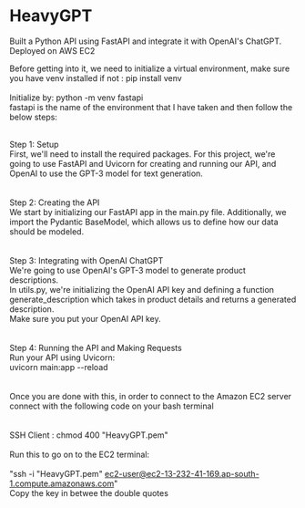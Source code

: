 # HeavyGPT
Built a Python API using FastAPI and integrate it with OpenAI's ChatGPT. Deployed on AWS EC2


Before getting into it, we need to initialize a virtual environment, make sure you have venv installed if not : pip install venv<br><br>
Initialize by: python -m venv fastapi<br>
fastapi is the name of the environment that I have taken and then follow the below steps:<br><br>

Step 1: Setup <br>
First, we'll need to install the required packages. For this project, we're going to use FastAPI and Uvicorn for creating and running our API, and OpenAI to use the GPT-3 model for text generation.
<br>
<br>
<br>
Step 2: Creating the API<br>
We start by initializing our FastAPI app in the main.py file. Additionally, we import the Pydantic BaseModel, which allows us to define how our data should be modeled.
<br>
<br>
<br>
Step 3: Integrating with OpenAI ChatGPT<br>
We're going to use OpenAI's GPT-3 model to generate product descriptions.<br>
In utils.py, we're initializing the OpenAI API key and defining a function generate_description which takes in product details and returns a generated description.<br>
Make sure you put your OpenAI API key.
<br>
<br>
<br>
Step 4: Running the API and Making Requests<br>
Run your API using Uvicorn:<br>
uvicorn main:app --reload
<br>
<br>
<br>
Once you are done with this, in order to connect to the Amazon EC2 server connect with the following code on your bash terminal<br>
<br>
<br>
SSH Client : chmod 400 "HeavyGPT.pem"<br>
<br>
Run this to go on to the EC2 terminal:<br>
<br>
"ssh -i "HeavyGPT.pem" ec2-user@ec2-13-232-41-169.ap-south-1.compute.amazonaws.com"<br>Copy the key in betwee the double quotes
<br>
